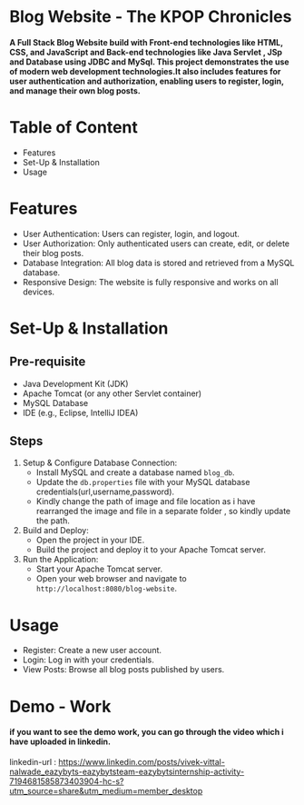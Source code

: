  # Blog Website - The KPOP Chronicles 

#### A Full Stack Blog Website build with Front-end technologies like HTML, CSS, and JavaScript and Back-end technologies like Java Servlet , JSp and Database using JDBC and MySql. This project demonstrates the use of modern web development technologies.It also includes features for user authentication and authorization, enabling users to register, login, and manage their own blog posts.

# Table of Content
- Features
- Set-Up & Installation
- Usage

# Features
- User Authentication: Users can register, login, and logout.
- User Authorization: Only authenticated users can create, edit, or delete their blog posts.
- Database Integration: All blog data is stored and retrieved from a MySQL database.
- Responsive Design: The website is fully responsive and works on all devices.

# Set-Up & Installation
## Pre-requisite
- Java Development Kit (JDK)
- Apache Tomcat (or any other Servlet container)
- MySQL Database
- IDE (e.g., Eclipse, IntelliJ IDEA)

## Steps 
1. Setup & Configure Database Connection:
      - Install MySQL and create a database named `blog_db`.
      - Update the `db.properties` file with your MySQL database credentials(url,username,password).
      - Kindly change the path of image and file location as  i have rearranged the image and file in a separate folder , so kindly update the path.
2. Build and Deploy:
      - Open the project in your IDE.
      - Build the project and deploy it to your Apache Tomcat server.
3. Run the Application:
      - Start your Apache Tomcat server.
      - Open your web browser and navigate to `http://localhost:8080/blog-website`.

# Usage
- Register: Create a new user account.
- Login: Log in with your credentials.
- View Posts: Browse all blog posts published by users.

# Demo - Work
#### if you want to see the demo work, you can go through the video which i have uploaded in linkedin.
linkedin-url : https://www.linkedin.com/posts/vivek-vittal-nalwade_eazybyts-eazybytsteam-eazybytsinternship-activity-7194681585873403904-hc-s?utm_source=share&utm_medium=member_desktop

